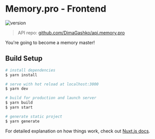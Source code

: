 # Memory.pro - Frontend
  
![version](https://img.shields.io/badge/version-0.0.02%20(sketch)-red)

> API repo: [github.com/DimaGashko/api.memory.pro](https://github.com/DimaGashko/api.memory.pro)

You're going to become a memory master!

## Build Setup

``` bash
# install dependencies
$ yarn install

# serve with hot reload at localhost:3000
$ yarn dev

# build for production and launch server
$ yarn build
$ yarn start

# generate static project
$ yarn generate
```

For detailed explanation on how things work, check out [Nuxt.js docs](https://nuxtjs.org).
